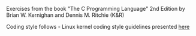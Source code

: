 Exercises from the book "The C Programming Language" 2nd Edition by Brian W. Kernighan and Dennis M. Ritchie (K&R)

Coding style follows - Linux kernel coding style guidelines presented [here](https://www.kernel.org/doc/html/v4.10/process/coding-style.html)
